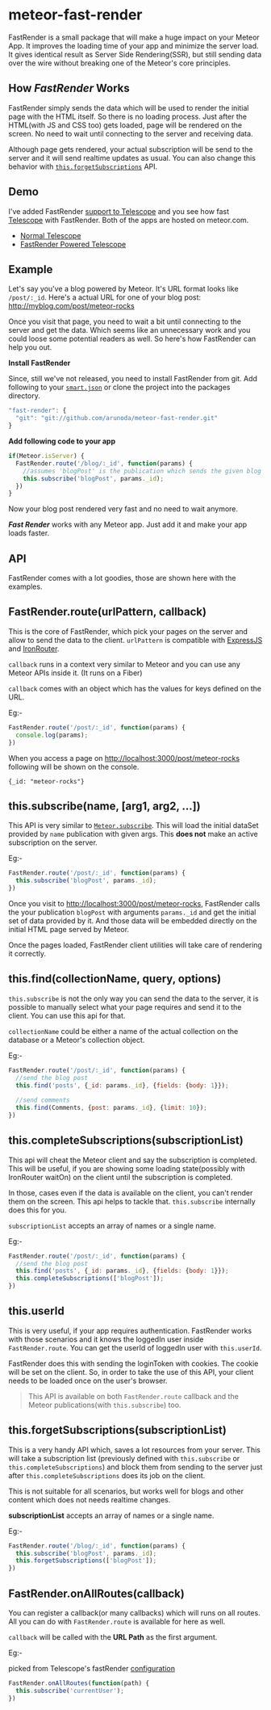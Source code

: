 # meteor-fast-render

FastRender is a small package that will make a huge impact on your Meteor App. It improves the loading time of your app and minimize the server load. It gives identical result as Server Side Rendering(SSR), but still sending data over the wire without breaking one of the Meteor's core principles.

## How _FastRender_ Works

FastRender simply sends the data which will be used to render the initial page with the HTML itself. So there is no loading process. Just after the HTML(with JS and CSS too) gets loaded, page will be rendered on the screen. No need to wait until connecting to the server and receiving data.

Although page gets rendered, your actual subscription will be send to the server and it will send realtime updates as usual. You can also change this behavior with [`this.forgetSubscriptions`]() API.

## Demo

I've added FastRender [support to Telescope](https://github.com/arunoda/fast-render-telescope/blob/master/server/fastRender.js) and you see how fast [Telescope](http://telesc.pe/) with FastRender. Both of the apps are hosted on meteor.com.

* [Normal Telescope](http://oridinary-telescope.meteor.com/)
* [FastRender Powered Telescope](http://fast-render-telescope.meteor.com/)

## Example 

Let's say you've a blog powered by Meteor. It's URL format looks like `/post/:_id`. Here's a actual URL for one of your blog post: <http://myblog.com/post/meteor-rocks> 

Once you visit that page, you need to wait a bit until connecting to the server and get the data. Which seems like an unnecessary work and you could loose some potential readers as well. So here's how FastRender can help you out.

**Install FastRender**

Since, still we've not released, you need to install FastRender from git. Add following to your [`smart.json`](https://github.com/arunoda/fast-render-telescope/blob/master/smart.json#L12-L14) or clone the project into the packages directory.

~~~js
"fast-render": {
  "git": "git://github.com/arunoda/meteor-fast-render.git"
}
~~~

**Add following code to your app**

~~~js
if(Meteor.isServer) {
  FastRender.route('/blog/:_id', function(params) {
    //assumes 'blogPost' is the publication which sends the given blog post
    this.subscribe('blogPost', params._id);
  })
}
~~~

Now your blog post rendered very fast and no need to wait anymore.

__*Fast Render*__ works with any Meteor app. Just add it and make your app loads faster.

## API

FastRender comes with a lot goodies, those are shown here with the examples.

## FastRender.route(urlPattern, callback)

This is the core of FastRender, which pick your pages on the server and allow to send the data to the client. `urlPattern` is compatible with [ExpressJS](http://expressjs.com/api.html#app.VERB) and [IronRouter](https://github.com/EventedMind/iron-router#dynamic-path-segments).

`callback` runs in a context very similar to Meteor and you can use any Meteor APIs inside it. (It runs on a Fiber)

`callback` comes with an object which has the values for keys defined on the URL.

Eg:-

~~~js
FastRender.route('/post/:_id', function(params) {
  console.log(params);
})
~~~

When you access a page on <http://localhost:3000/post/meteor-rocks> following will be shown on the console.

~~~shell
{_id: "meteor-rocks"}
~~~

## this.subscribe(name, [arg1, arg2, ...])

This API is very similar to [`Meteor.subscribe`](http://docs.meteor.com/#meteor_subscribe). This will load the initial dataSet provided by `name` publication with given args. This **does not** make an active subscription on the server.

Eg:-

~~~js
FastRender.route('/post/:_id', function(params) {
  this.subscribe('blogPost', params._id);
})
~~~

Once you visit to <http://localhost:3000/post/meteor-rocks>, FastRender calls the your publication `blogPost` with arguments `params._id` and get the initial set of data provided by it. And those data will be embedded directly on the initial HTML page served by Meteor. 

Once the pages loaded, FastRender client utilities will take care of rendering it correctly.

## this.find(collectionName, query, options)

`this.subscribe` is not the only way you can send the data to the server, it is possible to manually select what your page requires and send it to the client. You can use this api for that.

`collectionName` could be either a name of the actual collection on the database or a Meteor's collection object.

Eg:-

~~~js
FastRender.route('/post/:_id', function(params) {
  //send the blog post
  this.find('posts', {_id: params._id}, {fields: {body: 1}});
  
  //send comments
  this.find(Comments, {post: params._id}, {limit: 10});
})
~~~

## this.completeSubscriptions(subscriptionList)

This api will cheat the Meteor client and say the subscription is completed. This will be useful, if you are showing some loading state(possibly with IronRouter waitOn) on the client until the subscription is completed. 

In those, cases even if the data is available on the client, you can't render them on the screen. This api helps to tackle that. `this.subscribe` internally does this for you.

`subscriptionList` accepts an array of names or a single name.


Eg:-

~~~js
FastRender.route('/post/:_id', function(params) {
  //send the blog post
  this.find('posts', {_id: params._id}, {fields: {body: 1}});
  this.completeSubscriptions(['blogPost']);
})
~~~

## this.userId

This is very useful, if your app requires authentication. FastRender works with those scenarios and it knows the loggedIn user inside `FastRender.route`. You can get the userId of loggedIn user with `this.userId`.

FastRender does this with sending the loginToken with cookies. The cookie will be set on the client. So, in order to take the use of this API, your client needs to be loaded once on the user's browser.

> This API is available on both `FastRender.route` callback and the Meteor publications(with `this.subscribe`) too.

## this.forgetSubscriptions(subscriptionList)

This is a very handy API which, saves a lot resources from your server. This will take a subscription list (previously defined with `this.subscribe` or `this.completeSubscriptions`) and block them from sending to the server just after `this.completeSubscriptions` does its job on the client.

This is not suitable for all scenarios, but works well for blogs and other content which does not needs realtime changes.

**subscriptionList** accepts an array of names or a single name.

Eg:-

~~~js
FastRender.route('/blog/:_id', function(params) {
  this.subscribe('blogPost', params._id);
  this.forgetSubscriptions(['blogPost']);
})
~~~

## FastRender.onAllRoutes(callback)

You can register a callback(or many callbacks) which will runs on all routes. All you can do with `FastRender.route` is available for here as well.

`callback` will be called with the **URL Path** as the first argument.

Eg:-

picked from Telescope's fastRender [configuration](https://github.com/arunoda/fast-render-telescope/blob/master/server/fastRender.js#L1-L3)

~~~js
FastRender.onAllRoutes(function(path) {
  this.subscribe('currentUser');
})
~~~


